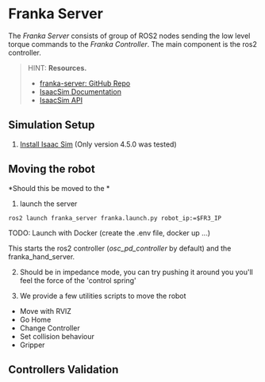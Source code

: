 # Franka Server

The *Franka Server* consists of group of ROS2 nodes sending the low level torque commands to the *Franka Controller*. 
The main component is the ros2 controller.

> HINT: **Resources.**
>
> - [franka-server: GitHub Repo](https://github.com/McGill-Applied-Dynamics-Group/franka-server)
> - [IsaacSim Documentation](https://docs.isaacsim.omniverse.nvidia.com/4.5.0/index.html)
> - [IsaacSim API](https://docs.isaacsim.omniverse.nvidia.com/4.5.0/py/index.html)


## Simulation Setup
1. [Install Isaac Sim](https://docs.isaacsim.omniverse.nvidia.com/4.5.0/installation/index.html) (Only version 4.5.0 was tested)


## Moving the robot
*Should this be moved to the *

1. launch the server
```
ros2 launch franka_server franka.launch.py robot_ip:=$FR3_IP
```
TODO: Launch with Docker (create the .env file, docker up ...)

This starts the ros2 controller (*osc_pd_controller* by default) and the franka_hand_server. 

2. Should be in impedance mode, you can try pushing it around you you'll feel the force of the 'control spring'


3. We provide a few utilities scripts to move the robot

- Move with RVIZ    
- Go Home
- Change Controller
- Set collision behaviour
- Gripper

## Controllers Validation

